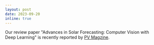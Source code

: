 ```yaml
---
layout: post
date: 2023-09-20
inline: true
---
```


Our review paper "Advances in Solar Forecasting: Computer Vision with Deep Learning" is recently reported by <a href='https://www.pv-magazine.com/2023/09/20/computer-vision-for-solar-forecasts/?utm_source=dlvr.it&utm_medium=linkedin'>PV Magzine</a>.
